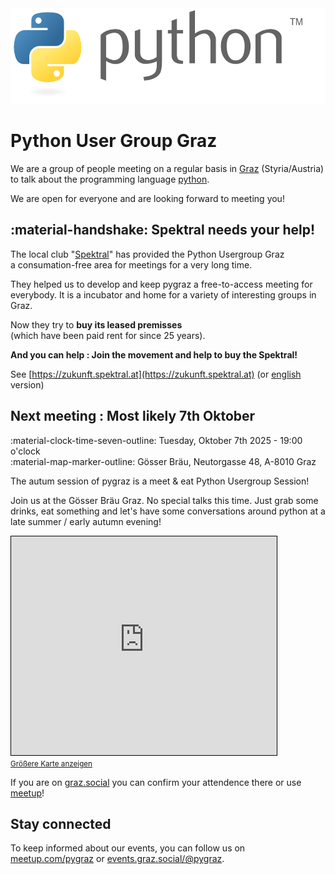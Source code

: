 <div style="text-align: center; margin-bottom: 15px;">
<img alt="Python Logo" src="img/python-logo-generic.svg" width=518 height=153>
</div>

# Python User Group Graz

We are a group of people meeting on a regular basis in [Graz](https://osm.org/go/0Iz~DnN--?relation=34719) (Styria/Austria) to talk about the programming language [python](https://www.python.org).

We are open for everyone and are looking forward to meeting you!

## :material-handshake: Spektral needs your help!

The local club "[Spektral](https://spektral.at)" has provided the
Python Usergroup Graz<br/> a consumation-free area for meetings for a very long time.

They helped us to develop and keep pygraz a free-to-access meeting for everybody.
It is a incubator and home for a variety of interesting groups in Graz.<br/>

Now they try to **buy its leased premisses** <br>
(which have been paid rent for since 25 years).

**And you can help : Join the movement and help to buy the Spektral!**

See [https://zukunft.spektral.at](https://zukunft.spektral.at) (or [english](https://zukunft-spektral-at.translate.goog/?_x_tr_sl=de&_x_tr_tl=en&_x_tr_hl=en&_x_tr_pto=wapp) version)

## Next meeting : Most likely 7th Oktober

:material-clock-time-seven-outline: Tuesday, Oktober 7th 2025 - 19:00 o'clock<br>
:material-map-marker-outline: G&ouml;sser Br&auml;u, Neutorgasse 48, A-8010 Graz

The autum session of pygraz is a meet & eat Python Usergroup Session!

Join us at the G&ouml;sser Br&auml;u Graz. No special talks this time.
Just grab some drinks, eat something and let's have some conversations around python at a late summer / early autumn evening!

<iframe width="425" height="350" src="https://www.openstreetmap.org/export/embed.html?bbox=15.436297953128816%2C47.06568054212096%2C15.438526868820192%2C47.067929546736664&amp;layer=mapnik&amp;marker=47.06680505628998%2C15.437412410974503" style="border: 1px solid black"></iframe><br/><small><a href="https://www.openstreetmap.org/?mlat=47.066805&amp;mlon=15.437412#map=19/47.066805/15.437412">Größere Karte anzeigen</a></small>

If you are on [graz.social](https://events.graz.social/events/7c3b4896-d5f6-4434-86aa-e33c1bcecea4) you can confirm your attendence there or use [meetup](https://www.meetup.com/pygraz/events/308671654/?eventOrigin=group_upcoming_events)!

## Stay connected

To keep informed about our events, you can follow us on [meetup.com/pygraz](https://www.meetup.com/pygraz/) or [events.graz.social/@pygraz](https://events.graz.social/@pygraz).
